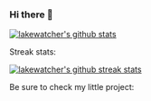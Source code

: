 ### Hi there 👋

<!--
**lakewatcher/lakewatcher** is a ✨ _special_ ✨ repository because its `README.md` (this file) appears on your GitHub profile.

Here are some ideas to get you started:

- 🔭 I’m currently working on ...
- 🌱 I’m currently learning ...
- 👯 I’m looking to collaborate on ...
- 🤔 I’m looking for help with ...
- 💬 Ask me about ...
- 📫 How to reach me: ...
- 😄 Pronouns: ...
- ⚡ Fun fact: ...
-->

[![lakewatcher's github stats](https://github-readme-stats.vercel.app/api?username=lakewatcher&count_private=true&show_icons=true&theme=default&include_all_commits=true&hide_border=true)](https://github.com/anuraghazra/github-readme-stats)

Streak stats:

[![lakewatcher's github streak stats](https://github-readme-streak-stats.herokuapp.com/?user=lakewatcher&hide_border=true&update=1)](https://github.com/DenverCoder1/github-readme-streak-stats)

<!-- Top Langs: -->

<!-- [![Top Langs](https://github-readme-stats.vercel.app/api/top-langs/?username=lakewatcher&layout=compact)](https://github.com/anuraghazra/github-readme-stats) -->

Be sure to check my little project:
<!--
[![NOJ Card](https://github-readme-stats.vercel.app/api/pin/?username=lakewatcher&repo=NOJ&show_owner=true)](https://github.com/lakewatcher/NOJ)
 -->
